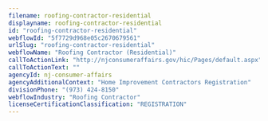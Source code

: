 ```yaml
---
filename: roofing-contractor-residential
displayname: roofing-contractor-residential
id: "roofing-contractor-residential"
webflowId: "5f7729d968e05c2670679561"
urlSlug: "roofing-contractor-residential"
webflowName: "Roofing Contractor (Residential)"
callToActionLink: "http://njconsumeraffairs.gov/hic/Pages/default.aspx"
callToActionText: ""
agencyId: nj-consumer-affairs
agencyAdditionalContext: "Home Improvement Contractors Registration"
divisionPhone: "(973) 424-8150"
webflowIndustry: "Roofing Contractor"
licenseCertificationClassification: "REGISTRATION"
---
```

